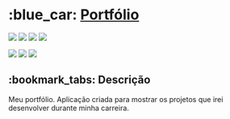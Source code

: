 <h1>:blue_car: <a href="https://devgabrielbb.github.io/Meu-portfolio/"> Portfólio </a></h1>

<div style="display: inline_block">

<img src="https://img.shields.io/badge/html5-%23E34F26.svg?style=for-the-badge&logo=html5&logoColor=white" />
<img src="https://img.shields.io/badge/css3-%231572B6.svg?style=for-the-badge&logo=css3&logoColor=white" />
<img src="https://img.shields.io/badge/python-%23323330.svg?style=for-the-badge&logo=python&logoColor=%23F7DF1E" />
<img src="https://img.shields.io/badge/java%C3%B3lio-brown?style=for-the-badge&logo=java&logoColor=%23E34F26" />
  
 
  
  
</div>

<div style="display: inline_block">
  
<a href = "mailto:bielbatista.bbc@gmail.com"><img src="https://img.shields.io/badge/-Gmail-%23333?style=for-the-badge&logo=gmail&logoColor=white" target="_blank"></a>
<a href="https://www.linkedin.com/in/gabriel-batista-42844b192/" target="_blank"><img src="https://img.shields.io/badge/-LinkedIn-%230077B5?style=for-the-badge&logo=linkedin&logoColor=white" target="_blank"></a>
<a href="https://devgabrielbb.github.io/Meu-portfolio/" target="_blank"><img src="https://img.shields.io/badge/-Portf%C3%B3lio-brown?style=for-the-badge&logo=true" target="_blank"></a>
  
</div>

<h2>:bookmark_tabs: Descrição</h2>
<p>Meu portfólio. Aplicação criada para mostrar os projetos que irei desenvolver durante minha carreira.</p>